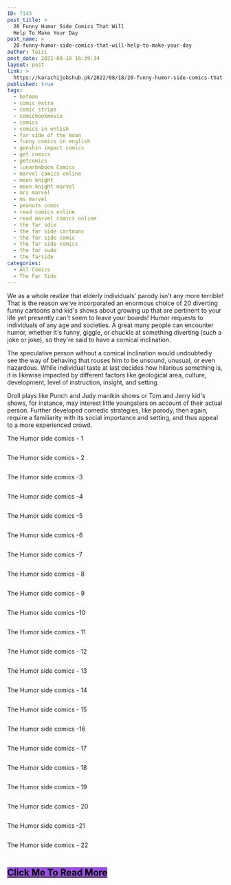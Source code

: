 ```yaml
---
ID: 7145
post_title: >
  20 Funny Humor Side Comics That Will
  Help To Make Your Day
post_name: >
  20-funny-humor-side-comics-that-will-help-to-make-your-day
author: faizi
post_date: 2022-08-18 16:39:34
layout: post
link: >
  https://karachijobshub.pk/2022/08/18/20-funny-humor-side-comics-that-will-help-to-make-your-day/
published: true
tags:
  - batman
  - comic extra
  - comic strips
  - comicbookmovie
  - comics
  - comics in enlish
  - far side of the moon
  - funny comics in english
  - genshin impact comics
  - get comics
  - getcomics
  - lunarbaboon Comics
  - marvel comics online
  - moon knight
  - moon knight marvel
  - mrs marvel
  - ms marvel
  - peanuts comic
  - read comics online
  - read marvel comics online
  - the far sdie
  - the far side cartoons
  - the far side comic
  - the far side comics
  - the far sude
  - the farside
categories:
  - All Comics
  - The Far Side
---
```

<!-- wp:paragraph -->
<p><a href="https://www.facebook.com/sharer/sharer.php?u=https://petswholesome.com/humor/?p=1347"></a></p>
<!-- /wp:paragraph -->

<!-- wp:paragraph -->
<p>We as a whole realize that elderly individuals' parody isn't any more terrible! That is the reason we've incorporated an enormous choice of 20 diverting funny cartoons and kid's shows about growing up that are pertinent to your life yet presently can't seem to leave your boards! Humor requests to individuals of any age and societies. A great many people can encounter humor, whether it's funny, giggle, or chuckle at something diverting (such a joke or joke), so they're said to have a comical inclination.</p>
<!-- /wp:paragraph -->

<!-- wp:paragraph -->
<p>The speculative person without a comical inclination would undoubtedly see the way of behaving that rouses him to be unsound, unusual, or even hazardous. While individual taste at last decides how hilarious something is, it is likewise impacted by different factors like geological area, culture, development, level of instruction, insight, and setting.</p>
<!-- /wp:paragraph -->

<!-- wp:html -->
<script async="" src="https://pagead2.googlesyndication.com/pagead/js/adsbygoogle.js?client=ca-pub-7873390701257845" crossorigin="anonymous"></script>
<!-- Responsive ads -->
<ins class="adsbygoogle" style="display:block" data-ad-client="ca-pub-7873390701257845" data-ad-slot="5625185323" data-ad-format="auto" data-full-width-responsive="true"></ins>
<script>
     (adsbygoogle = window.adsbygoogle || []).push({});
</script>
<!-- /wp:html -->

<!-- wp:paragraph -->
<p>Droll plays like Punch and Judy manikin shows or Tom and Jerry kid's shows, for instance, may interest little youngsters on account of their actual person. Further developed comedic strategies, like parody, then again, require a familiarity with its social importance and setting, and thus appeal to a more experienced crowd.</p>
<!-- /wp:paragraph -->

<!-- wp:paragraph -->
<p></p>
<!-- /wp:paragraph -->

<!-- wp:paragraph -->
<p>The Humor side comics - 1</p>
<!-- /wp:paragraph -->

<!-- wp:paragraph -->
<p></p>
<!-- /wp:paragraph -->

<!-- wp:image {"id":7356,"sizeSlug":"full","linkDestination":"none"} -->
<figure class="wp-block-image size-full"><img src="https://karachijobshub.pk/wp-content/uploads/2022/09/The-Humor-side-comics-1-1.jpg" alt="" class="wp-image-7356"/></figure>
<!-- /wp:image -->

<!-- wp:paragraph -->
<p>The Humor side comics - 2</p>
<!-- /wp:paragraph -->

<!-- wp:image {"id":7357,"sizeSlug":"full","linkDestination":"none"} -->
<figure class="wp-block-image size-full"><img src="https://karachijobshub.pk/wp-content/uploads/2022/09/The-Humor-side-comics-2.jpg" alt="" class="wp-image-7357"/></figure>
<!-- /wp:image -->

<!-- wp:paragraph -->
<p></p>
<!-- /wp:paragraph -->

<!-- wp:paragraph -->
<p>The Humor side comics -3</p>
<!-- /wp:paragraph -->

<!-- wp:image {"id":7359,"sizeSlug":"full","linkDestination":"none"} -->
<figure class="wp-block-image size-full"><img src="https://karachijobshub.pk/wp-content/uploads/2022/09/The-Humor-side-comics-3.jpg" alt="" class="wp-image-7359"/></figure>
<!-- /wp:image -->

<!-- wp:paragraph -->
<p></p>
<!-- /wp:paragraph -->

<!-- wp:paragraph -->
<p>The Humor side comics -4</p>
<!-- /wp:paragraph -->

<!-- wp:image {"id":7360,"sizeSlug":"full","linkDestination":"none"} -->
<figure class="wp-block-image size-full"><img src="https://karachijobshub.pk/wp-content/uploads/2022/09/The-Humor-side-comics-4.jpg" alt="" class="wp-image-7360"/></figure>
<!-- /wp:image -->

<!-- wp:paragraph -->
<p></p>
<!-- /wp:paragraph -->

<!-- wp:html -->
<script async="" src="https://pagead2.googlesyndication.com/pagead/js/adsbygoogle.js?client=ca-pub-7873390701257845" crossorigin="anonymous"></script>
<!-- Responsive ads -->
<ins class="adsbygoogle" style="display:block" data-ad-client="ca-pub-7873390701257845" data-ad-slot="5625185323" data-ad-format="auto" data-full-width-responsive="true"></ins>
<script>
     (adsbygoogle = window.adsbygoogle || []).push({});
</script>
<!-- /wp:html -->

<!-- wp:paragraph -->
<p>The Humor side comics -5</p>
<!-- /wp:paragraph -->

<!-- wp:image {"id":7361,"sizeSlug":"full","linkDestination":"none"} -->
<figure class="wp-block-image size-full"><img src="https://karachijobshub.pk/wp-content/uploads/2022/09/The-Humor-side-comics-5.jpg" alt="" class="wp-image-7361"/></figure>
<!-- /wp:image -->

<!-- wp:paragraph -->
<p></p>
<!-- /wp:paragraph -->

<!-- wp:paragraph -->
<p>The Humor side comics -6</p>
<!-- /wp:paragraph -->

<!-- wp:paragraph -->
<p></p>
<!-- /wp:paragraph -->

<!-- wp:image {"id":7364,"sizeSlug":"full","linkDestination":"none"} -->
<figure class="wp-block-image size-full"><img src="https://karachijobshub.pk/wp-content/uploads/2022/09/The-Humor-side-comics-6-2.jpg" alt="" class="wp-image-7364"/></figure>
<!-- /wp:image -->

<!-- wp:paragraph -->
<p>The Humor side comics -7</p>
<!-- /wp:paragraph -->

<!-- wp:image {"id":7365,"sizeSlug":"full","linkDestination":"none"} -->
<figure class="wp-block-image size-full"><img src="https://karachijobshub.pk/wp-content/uploads/2022/09/The-Humor-side-comics-7.jpg" alt="" class="wp-image-7365"/></figure>
<!-- /wp:image -->

<!-- wp:paragraph -->
<p></p>
<!-- /wp:paragraph -->

<!-- wp:paragraph -->
<p>The Humor side comics - 8</p>
<!-- /wp:paragraph -->

<!-- wp:paragraph -->
<p></p>
<!-- /wp:paragraph -->

<!-- wp:image {"id":7367,"sizeSlug":"full","linkDestination":"none"} -->
<figure class="wp-block-image size-full"><img src="https://karachijobshub.pk/wp-content/uploads/2022/09/The-Humor-side-comics-8-1.jpg" alt="" class="wp-image-7367"/></figure>
<!-- /wp:image -->

<!-- wp:html -->
<script async="" src="https://pagead2.googlesyndication.com/pagead/js/adsbygoogle.js?client=ca-pub-7873390701257845" crossorigin="anonymous"></script>
<!-- Responsive ads -->
<ins class="adsbygoogle" style="display:block" data-ad-client="ca-pub-7873390701257845" data-ad-slot="5625185323" data-ad-format="auto" data-full-width-responsive="true"></ins>
<script>
     (adsbygoogle = window.adsbygoogle || []).push({});
</script>
<!-- /wp:html -->

<!-- wp:paragraph -->
<p>The Humor side comics - 9</p>
<!-- /wp:paragraph -->

<!-- wp:paragraph -->
<p></p>
<!-- /wp:paragraph -->

<!-- wp:image {"id":7368,"sizeSlug":"full","linkDestination":"none"} -->
<figure class="wp-block-image size-full"><img src="https://karachijobshub.pk/wp-content/uploads/2022/09/The-Humor-side-comics-9.jpg" alt="" class="wp-image-7368"/></figure>
<!-- /wp:image -->

<!-- wp:paragraph -->
<p>The Humor side comics -10</p>
<!-- /wp:paragraph -->

<!-- wp:paragraph -->
<p></p>
<!-- /wp:paragraph -->

<!-- wp:image {"id":7369,"sizeSlug":"full","linkDestination":"none"} -->
<figure class="wp-block-image size-full"><img src="https://karachijobshub.pk/wp-content/uploads/2022/09/The-Humor-side-comics-10.jpg" alt="" class="wp-image-7369"/></figure>
<!-- /wp:image -->

<!-- wp:paragraph -->
<p>The Humor side comics - 11</p>
<!-- /wp:paragraph -->

<!-- wp:paragraph -->
<p></p>
<!-- /wp:paragraph -->

<!-- wp:image {"id":7370,"sizeSlug":"full","linkDestination":"none"} -->
<figure class="wp-block-image size-full"><img src="https://karachijobshub.pk/wp-content/uploads/2022/09/The-Humor-side-comics-11.jpg" alt="" class="wp-image-7370"/></figure>
<!-- /wp:image -->

<!-- wp:paragraph -->
<p>The Humor side comics - 12</p>
<!-- /wp:paragraph -->

<!-- wp:paragraph -->
<p></p>
<!-- /wp:paragraph -->

<!-- wp:image {"id":7371,"sizeSlug":"full","linkDestination":"none"} -->
<figure class="wp-block-image size-full"><img src="https://karachijobshub.pk/wp-content/uploads/2022/09/The-Humor-side-comics-12.jpg" alt="" class="wp-image-7371"/></figure>
<!-- /wp:image -->

<!-- wp:paragraph -->
<p>The Humor side comics - 13</p>
<!-- /wp:paragraph -->

<!-- wp:paragraph -->
<p></p>
<!-- /wp:paragraph -->

<!-- wp:image {"id":7372,"sizeSlug":"full","linkDestination":"none"} -->
<figure class="wp-block-image size-full"><img src="https://karachijobshub.pk/wp-content/uploads/2022/09/The-Humor-side-comics-13.jpg" alt="" class="wp-image-7372"/></figure>
<!-- /wp:image -->

<!-- wp:html -->
<script async="" src="https://pagead2.googlesyndication.com/pagead/js/adsbygoogle.js?client=ca-pub-7873390701257845" crossorigin="anonymous"></script>
<!-- Responsive ads -->
<ins class="adsbygoogle" style="display:block" data-ad-client="ca-pub-7873390701257845" data-ad-slot="5625185323" data-ad-format="auto" data-full-width-responsive="true"></ins>
<script>
     (adsbygoogle = window.adsbygoogle || []).push({});
</script>
<!-- /wp:html -->

<!-- wp:paragraph -->
<p>The Humor side comics - 14</p>
<!-- /wp:paragraph -->

<!-- wp:paragraph -->
<p></p>
<!-- /wp:paragraph -->

<!-- wp:image {"id":7373,"sizeSlug":"full","linkDestination":"none"} -->
<figure class="wp-block-image size-full"><img src="https://karachijobshub.pk/wp-content/uploads/2022/09/The-Humor-side-comics-14.jpg" alt="" class="wp-image-7373"/></figure>
<!-- /wp:image -->

<!-- wp:paragraph -->
<p>The Humor side comics - 15</p>
<!-- /wp:paragraph -->

<!-- wp:image {"id":7374,"sizeSlug":"full","linkDestination":"none"} -->
<figure class="wp-block-image size-full"><img src="https://karachijobshub.pk/wp-content/uploads/2022/09/The-Humor-side-comics-15.jpg" alt="" class="wp-image-7374"/></figure>
<!-- /wp:image -->

<!-- wp:paragraph -->
<p></p>
<!-- /wp:paragraph -->

<!-- wp:paragraph -->
<p>The Humor side comics -16</p>
<!-- /wp:paragraph -->

<!-- wp:image {"id":7375,"sizeSlug":"full","linkDestination":"none"} -->
<figure class="wp-block-image size-full"><img src="https://karachijobshub.pk/wp-content/uploads/2022/09/The-Humor-side-comics-16.jpg" alt="" class="wp-image-7375"/></figure>
<!-- /wp:image -->

<!-- wp:paragraph -->
<p></p>
<!-- /wp:paragraph -->

<!-- wp:paragraph -->
<p>The Humor side comics - 17</p>
<!-- /wp:paragraph -->

<!-- wp:paragraph -->
<p></p>
<!-- /wp:paragraph -->

<!-- wp:image {"id":7376,"sizeSlug":"full","linkDestination":"none"} -->
<figure class="wp-block-image size-full"><img src="https://karachijobshub.pk/wp-content/uploads/2022/09/The-Humor-side-comics-17.jpg" alt="" class="wp-image-7376"/></figure>
<!-- /wp:image -->

<!-- wp:html -->
<script async="" src="https://pagead2.googlesyndication.com/pagead/js/adsbygoogle.js?client=ca-pub-7873390701257845" crossorigin="anonymous"></script>
<!-- Responsive ads -->
<ins class="adsbygoogle" style="display:block" data-ad-client="ca-pub-7873390701257845" data-ad-slot="5625185323" data-ad-format="auto" data-full-width-responsive="true"></ins>
<script>
     (adsbygoogle = window.adsbygoogle || []).push({});
</script>
<!-- /wp:html -->

<!-- wp:paragraph -->
<p>The Humor side comics - 18</p>
<!-- /wp:paragraph -->

<!-- wp:paragraph -->
<p></p>
<!-- /wp:paragraph -->

<!-- wp:image {"id":7379,"sizeSlug":"full","linkDestination":"none"} -->
<figure class="wp-block-image size-full"><img src="https://karachijobshub.pk/wp-content/uploads/2022/09/The-Humor-side-comics-18.jpg" alt="" class="wp-image-7379"/></figure>
<!-- /wp:image -->

<!-- wp:paragraph -->
<p>The Humor side comics - 19</p>
<!-- /wp:paragraph -->

<!-- wp:paragraph -->
<p></p>
<!-- /wp:paragraph -->

<!-- wp:image {"id":7377,"sizeSlug":"full","linkDestination":"none"} -->
<figure class="wp-block-image size-full"><img src="https://karachijobshub.pk/wp-content/uploads/2022/09/The-Humor-side-comics-199.jpg" alt="" class="wp-image-7377"/></figure>
<!-- /wp:image -->

<!-- wp:paragraph -->
<p>The Humor side comics - 20</p>
<!-- /wp:paragraph -->

<!-- wp:paragraph -->
<p></p>
<!-- /wp:paragraph -->

<!-- wp:image {"id":7378,"sizeSlug":"full","linkDestination":"none"} -->
<figure class="wp-block-image size-full"><img src="https://karachijobshub.pk/wp-content/uploads/2022/09/The-Humor-side-comics-20.jpg" alt="" class="wp-image-7378"/></figure>
<!-- /wp:image -->

<!-- wp:paragraph -->
<p>The Humor side comics -21</p>
<!-- /wp:paragraph -->

<!-- wp:image {"id":7380,"sizeSlug":"full","linkDestination":"none"} -->
<figure class="wp-block-image size-full"><img src="https://karachijobshub.pk/wp-content/uploads/2022/09/The-Humor-side-comics-21.jpg" alt="" class="wp-image-7380"/></figure>
<!-- /wp:image -->

<!-- wp:html -->
<script async="" src="https://pagead2.googlesyndication.com/pagead/js/adsbygoogle.js?client=ca-pub-7873390701257845" crossorigin="anonymous"></script>
<!-- Responsive ads -->
<ins class="adsbygoogle" style="display:block" data-ad-client="ca-pub-7873390701257845" data-ad-slot="5625185323" data-ad-format="auto" data-full-width-responsive="true"></ins>
<script>
     (adsbygoogle = window.adsbygoogle || []).push({});
</script>
<!-- /wp:html -->

<!-- wp:paragraph -->
<p>The Humor side comics - 22</p>
<!-- /wp:paragraph -->

<!-- wp:image {"id":7381,"sizeSlug":"full","linkDestination":"none"} -->
<figure class="wp-block-image size-full"><img src="https://karachijobshub.pk/wp-content/uploads/2022/09/The-Humor-side-comics-22.jpg" alt="" class="wp-image-7381"/></figure>
<!-- /wp:image -->

<!-- wp:paragraph -->
<p></p>
<!-- /wp:paragraph -->

<!-- wp:heading {"textAlign":"center"} -->
<h2 class="has-text-align-center"><a href="https://karachijobshub.pk/the-20-humor-side-best-comics-that-will-make-your-day-wonderful/"><mark style="background-color:#9b51e0" class="has-inline-color has-white-color">Click Me To Read More </mark></a></h2>
<!-- /wp:heading -->

<!-- wp:html -->
<script async="" src="https://pagead2.googlesyndication.com/pagead/js/adsbygoogle.js?client=ca-pub-7873390701257845" crossorigin="anonymous"></script>
<ins class="adsbygoogle" style="display:block" data-ad-format="autorelaxed" data-ad-client="ca-pub-7873390701257845" data-ad-slot="1914081159"></ins>
<script>
     (adsbygoogle = window.adsbygoogle || []).push({});
</script>
<!-- /wp:html -->